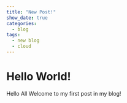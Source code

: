 ```yaml
---
title: "New Post!"
show_date: true
categories:
  - blog
tags:
  - new blog
  - cloud
---
```

# Hello World!

Hello All Welcome to my first post in my blog!